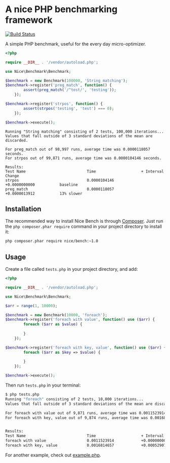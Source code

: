 A nice PHP benchmarking framework
=================================

[![Build Status](https://travis-ci.org/nice-php/nice-bench.png?branch=master)](https://travis-ci.org/nice-php/nice-bench)

A simple PHP benchmark, useful for the every day micro-optimizer.

```php
<?php

require __DIR__ . '/vendor/autoload.php';

use Nice\Benchmark\Benchmark;

$benchmark = new Benchmark(100000, 'String matching');
$benchmark->register('preg_match', function() {
        assert(preg_match('/^test/', 'testing'));
    });

$benchmark->register('strpos', function() {
        assert(strpos('testing', 'test') === 0);
    });

$benchmark->execute();
```

```
Running "String matching" consisting of 2 tests, 100,000 iterations...
Values that fall outside of 3 standard deviations of the mean are discarded.

For preg_match out of 98,997 runs, average time was 0.0000118057 seconds.
For strpos out of 99,871 runs, average time was 0.0000104146 seconds.

Results:
Test Name                          	Time                	+ Interval          	Change
strpos                             	0.0000104146        	+0.0000000000       	baseline
preg_match                         	0.0000118057        	+0.0000013912       	13% slower
```

Installation
------------

The recommended way to install Nice Bench is through [Composer](http://getcomposer.org/). Just run the 
`php composer.phar require` command in your project directory to install it:

```bash
php composer.phar require nice/bench:~1.0
```

Usage
-----

Create a file called `tests.php` in your project directory, and add:

```php
<?php

require __DIR__ . '/vendor/autoload.php';

use Nice\Benchmark\Benchmark;

$arr = range(1, 10000);

$benchmark = new Benchmark(10000, 'foreach');
$benchmark->register('foreach with value', function() use ($arr) {
        foreach ($arr as $value) {
        
        }
    });

$benchmark->register('foreach with key, value', function() use ($arr) {
        foreach ($arr as $key => $value) {
            
        }
    });

$benchmark->execute();
```

Then run `tests.php` in your terminal:

```bash
$ php tests.php
Running "foreach" consisting of 2 tests, 10,000 iterations...
Values that fall outside of 3 standard deviations of the mean are discarded.

For foreach with value out of 9,871 runs, average time was 0.0011523914 seconds.
For foreach with key, value out of 9,874 runs, average time was 0.0016814657 seconds.


Results:
Test Name                          	Time                	+ Interval          	Change
foreach with value                 	0.0011523914        	+0.0000000000       	baseline
foreach with key, value            	0.0016814657        	+0.0005290744       	46% slower
```

For another example, check out [example.php](example/example.php).
